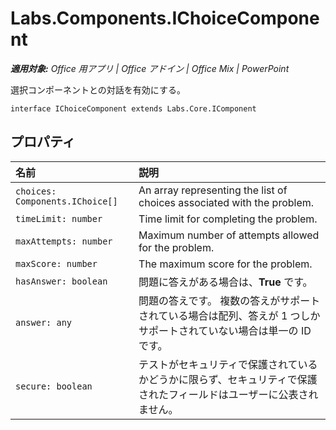﻿
# Labs.Components.IChoiceComponent

 _**適用対象:** Office 用アプリ | Office アドイン | Office Mix | PowerPoint_

選択コンポーネントとの対話を有効にする。

```
interface IChoiceComponent extends Labs.Core.IComponent
```


## プロパティ


|名前|説明|
|:-----|:-----|
| `choices: Components.IChoice[]`|An array representing the list of choices associated with the problem.|
| `timeLimit: number`|Time limit for completing the problem.|
| `maxAttempts: number`|Maximum number of attempts allowed for the problem.|
| `maxScore: number`|The maximum score for the problem.|
| `hasAnswer: boolean`|問題に答えがある場合は、**True** です。|
| `answer: any`|問題の答えです。 複数の答えがサポートされている場合は配列、答えが 1 つしかサポートされていない場合は単一の ID です。|
| `secure: boolean`|テストがセキュリティで保護されているかどうかに限らず、セキュリティで保護されたフィールドはユーザーに公表されません。|
